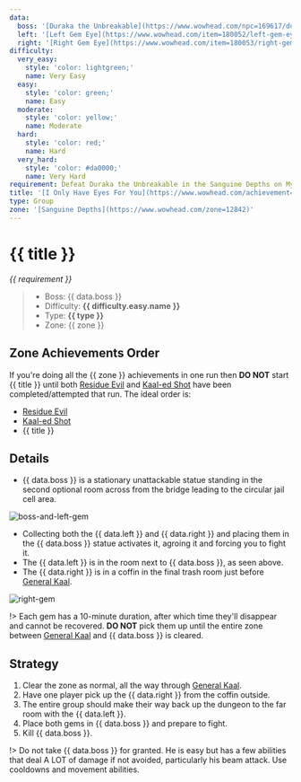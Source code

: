 ```yaml
---
data:
  boss: '[Duraka the Unbreakable](https://www.wowhead.com/npc=169617/duraka-the-unbreakable)'
  left: '[Left Gem Eye](https://www.wowhead.com/item=180052/left-gem-eye)'
  right: '[Right Gem Eye](https://www.wowhead.com/item=180053/right-gem-eye)'
difficulty:
  very_easy:
    style: 'color: lightgreen;'
    name: Very Easy
  easy:
    style: 'color: green;'
    name: Easy
  moderate:
    style: 'color: yellow;'
    name: Moderate
  hard:
    style: 'color: red;'
    name: Hard
  very_hard:
    style: 'color: #da0000;'
    name: Very Hard
requirement: Defeat Duraka the Unbreakable in the Sanguine Depths on Mythic difficulty.
title: '[I Only Have Eyes For You](https://www.wowhead.com/achievement=14290/i-only-have-eyes-for-you)'
type: Group
zone: '[Sanguine Depths](https://www.wowhead.com/zone=12842)'
---
```


# {{ title }}

_{{ requirement }}_

> - Boss: {{ data.boss }}
> - Difficulty: **<span style="{{ difficulty.easy.style }}">{{ difficulty.easy.name }}</span>**
> - Type: **{{ type }}**
> - Zone: {{ zone }}

## Zone Achievements Order

If you're doing all the {{ zone }} achievements in one run then **DO NOT** start {{ title }} until both [Residue Evil](residue-evil ':relative') and [Kaal-ed Shot](kaaled-shot ':relative') have been completed/attempted that run. The ideal order is:

- [Residue Evil](residue-evil ':relative')
- [Kaal-ed Shot](kaaled-shot ':relative')
- {{ title }}

## Details

- {{ data.boss }} is a stationary unattackable statue standing in the second optional room across from the bridge leading to the circular jail cell area.

![boss-and-left-gem](https://i.imgur.com/SLKMxFA.jpeg)

- Collecting both the {{ data.left }} and {{ data.right }} and placing them in the {{ data.boss }} statue activates it, agroing it and forcing you to fight it.
- The {{ data.left }} is in the room next to {{ data.boss }}, as seen above.
- The {{ data.right }} is in a coffin in the final trash room just before [General Kaal](https://www.wowhead.com/npc=165318/general-kaal).

![right-gem](https://i.imgur.com/cUF89nO.jpeg)

!> Each gem has a 10-minute duration, after which time they'll disappear and cannot be recovered. **DO NOT** pick them up until the entire zone between [General Kaal](https://www.wowhead.com/npc=165318/general-kaal) and {{ data.boss }} is cleared.

## Strategy

1. Clear the zone as normal, all the way through [General Kaal](https://www.wowhead.com/npc=165318/general-kaal).
2. Have one player pick up the {{ data.right }} from the coffin outside.
3. The entire group should make their way back up the dungeon to the far room with the {{ data.left }}.
4. Place both gems in {{ data.boss }} and prepare to fight.
5. Kill {{ data.boss }}.

!> Do not take {{ data.boss }} for granted. He is easy but has a few abilities that deal A LOT of damage if not avoided, particularly his beam attack. Use cooldowns and movement abilities.
